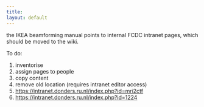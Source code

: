 ```yaml
---
title:
layout: default
---
```


the IKEA beamforming manual points to internal FCDC intranet pages, which should be moved to the wiki.

To do:
 1.  inventorise
 2.  assign pages to people
 3.  copy content
 4.  remove old location (requires intranet editor access)
 5.  https://intranet.donders.ru.nl/index.php?id=mri2ctf
 6.  https://intranet.donders.ru.nl/index.php?id=1224
